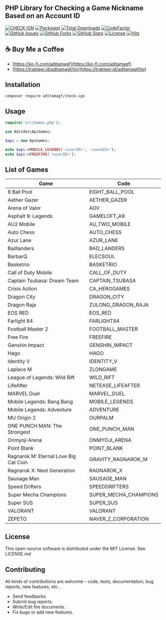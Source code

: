 ## PHP Library for Checking a Game Nickname Based on an Account ID

[![CHECK IGN](https://img.shields.io/badge/CHECK%20IGN-September%2024%2C%202023-36ade1.svg)](https://github.com/aditamagf/check-ign)
[![Packagist](https://img.shields.io/packagist/v/aditamagf/check-ign)](https://packagist.org/packages/aditamagf/check-ign)
[![Total Downloads](https://img.shields.io/packagist/dt/aditamagf/check-ign)](https://packagist.org/packages/aditamagf/check-ign)
[![CodeFactor](https://www.codefactor.io/repository/github/aditamagf/check-ign/badge)](https://www.codefactor.io/repository/github/aditamagf/check-ign)
[![GitHub Issues](https://img.shields.io/github/issues/aditamagf/check-ign.svg)](https://github.com/aditamagf/check-ign/issues)
[![GitHub Forks](https://img.shields.io/github/forks/aditamagf/check-ign.svg)](https://github.com/aditamagf/check-ign/network)
[![GitHub Stars](https://img.shields.io/github/stars/aditamagf/check-ign.svg)](https://github.com/aditamagf/check-ign/stargazers)
[![License](https://img.shields.io/github/license/aditamagf/check-ign.svg)](https://github.com/aditamagf/check-ign/blob/main/LICENSE)
[![Hits](https://hits.seeyoufarm.com/api/count/incr/badge.svg?url=https%3A%2F%2Fgithub.com%2Faditamagf%2Fcheck-ign&count_bg=%232BCCE3&title_bg=%23555555&icon=&icon_color=%23E7E7E7&title=views&edge_flat=false)](https://github.com/aditamagf/check-ign)

## :coffee: Buy Me a Coffee

- [https://ko-fi.com/aditamagf](https://ko-fi.com/aditamagf)
- [https://trakteer.id/aditamagf/tip](https://trakteer.id/aditamagf/tip)

## Installation

```
composer require aditamagf/check-ign
```

## Usage

```php
require('src/Games.php');

use Aditdev\ApiGames;

$api = new ApiGames;

echo $api->MOBILE_LEGENDS('<userID>', '<zoneID>');
echo $api->FREEFIRE('<userID>');
```

## List of Games

| Game                                  | Code                  |
| ------------------------------------- | --------------------- |
| 8 Ball Pool                           | EIGHT_BALL_POOL       |
| Aether Gazer                          | AETHER_GAZER          |
| Arena of Valor                        | AOV                   |
| Asphalt 9: Legends                    | GAMELOFT_A9           |
| AU2 Mobile                            | AU_TWO_MOBILE         |
| Auto Chess                            | AUTO_CHESS            |
| Azur Lane                             | AZUR_LANE             |
| Badlanders                            | BAD_LANDERS           |
| BarbarQ                               | ELECSOUL              |
| Basketrio                             | BASKETRIO             |
| Call of Duty Mobile                   | CALL_OF_DUTY          |
| Captain Tsubasa: Dream Team           | CAPTAIN_TSUBASA       |
| Crisis Action                         | CA_HEROGAMES          |
| Dragon City                           | DRAGON_CITY           |
| Dragon Raja                           | ZULONG_DRAGON_RAJA    |
| EOS RED                               | EOS_RED               |
| Farlight 84                           | FARLIGHT84            |
| Football Master 2                     | FOOTBALL_MASTER       |
| Free Fire                             | FREEFIRE              |
| Genshin Impact                        | GENSHIN_IMPACT        |
| Hago                                  | HAGO                  |
| Identity V                            | IDENTITY_V            |
| Laplace M                             | ZLONGAME              |
| League of Legends: Wild Rift          | WILD_RIFT             |
| LifeAfter                             | NETEASE_LIFEAFTER     |
| MARVEL Duel                           | MARVEL_DUEL           |
| Mobile Legends: Bang Bang             | MOBILE_LEGENDS        |
| Mobile Legends: Adventure             | ADVENTURE             |
| MU Origin 2                           | OURPALM               |
| ONE PUNCH MAN: The Strongest          | ONE_PUNCH_MAN         |
| Onmyoji Arena                         | ONMYOJI_ARENA         |
| Point Blank                           | POINT_BLANK           |
| Ragnarok M: Eternal Love Big Cat Coin | GRAVITY_RAGNAROK_M    |
| Ragnarok X: Next Generation           | RAGNAROK_X            |
| Sausage Man                           | SAUSAGE_MAN           |
| Speed Drifters                        | SPEEDDRIFTERS         |
| Super Mecha Champions                 | SUPER_MECHA_CHAMPIONS |
| Super SUS                             | SUPER_SUS             |
| VALORANT                              | VALORANT              |
| ZEPETO                                | NAVER_Z_CORPORATION   |

## License

This open-source software is distributed under the MIT License. See LICENSE.md

## Contributing

All kinds of contributions are welcome - code, tests, documentation, bug reports, new features, etc...

- Send feedbacks.
- Submit bug reports.
- Write/Edit the documents.
- Fix bugs or add new features.
